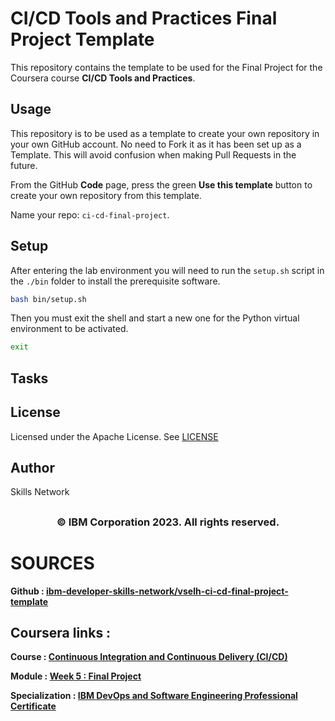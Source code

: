 # CI/CD Tools and Practices Final Project Template

This repository contains the template to be used for the Final Project for the Coursera course **CI/CD Tools and Practices**.

## Usage

This repository is to be used as a template to create your own repository in your own GitHub account. No need to Fork it as it has been set up as a Template. This will avoid confusion when making Pull Requests in the future.

From the GitHub **Code** page, press the green **Use this template** button to create your own repository from this template.

Name your repo: `ci-cd-final-project`.

## Setup

After entering the lab environment you will need to run the `setup.sh` script in the `./bin` folder to install the prerequisite software.

```bash
bash bin/setup.sh
```

Then you must exit the shell and start a new one for the Python virtual environment to be activated.

```bash
exit
```

## Tasks


## License

Licensed under the Apache License. See [LICENSE](/LICENSE)

## Author

Skills Network

## <h3 align="center"> © IBM Corporation 2023. All rights reserved. <h3/>


# SOURCES

**Github : [ibm-developer-skills-network/vselh-ci-cd-final-project-template](https://github.com/ibm-developer-skills-network/vselh-ci-cd-final-project-template)**
## Coursera links :

**Course : [Continuous Integration and Continuous Delivery (CI/CD)](https://www.coursera.org/learn/continuous-integration-and-continuous-delivery-ci-cd/home/week/1)**

**Module : [Week 5 : Final Project](https://www.coursera.org/learn/continuous-integration-and-continuous-delivery-ci-cd/lecture/LUIfw/final-project)**

**Specialization : [IBM DevOps and Software Engineering Professional Certificate](https://www.coursera.org/professional-certificates/devops-and-software-engineering)**